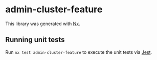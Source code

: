 # admin-cluster-feature

This library was generated with [Nx](https://nx.dev).

## Running unit tests

Run `nx test admin-cluster-feature` to execute the unit tests via [Jest](https://jestjs.io).
